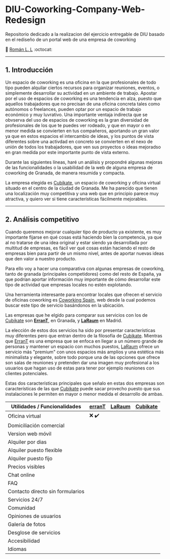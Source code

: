 # DIU-Coworking-Company-Web-Redesign
 Repositorio dedicado a la realizacion del ejercicio entregable de DIU basado en el rediseño de un portal web de una empresa de coworking

:boy:  [ Román L. L](http://github.com/romanlarrosa)    :octocat:

---
## 1. Introducción

Un espacio de coworking es una oficina en la que profesionales de todo tipo pueden alquilar ciertos recursos para organizar reuniones, eventos, o simplemente desarrollar su actividad en un ambiente de trabajo. Apostar por el uso de espacios de coworking es una tendencia en alza, puesto que aquellos trabajadores que no precisan de una oficina concreta tales como autónomos o freelances, pueden optar por un espacio de trabajo económico y muy luvrativo.
Una importante ventaja indirecta que se obvserva del uso de espacios de coworking es la gran diversidad de profesionales de los que te puedes ver rodeado, y que en mayor o en menor medida se convierten en tus compañeros, aportando un gran valor ya que en estos espacios el intercambio de ideas, y los puntos de vista diferentes sobre una activdad en concreto se convierten en el nexo de unión de todos los trabajadores, que ven sus proyectos o ideas mejoradso en gran medida por este importante punto de vista externo.

Durante las siguientes líneas, haré un análisis y propondré algunas mejoras de las funcionalidades o la usabilidad de la web de alguna empresa de coworking de Granada, de manera resumida y compacta.

La empresa elegida es [Cubikate](https://cubikate.es/), un espacio de coworking y oficina virtual situado en el centro de la ciudad de Granada. Me ha parecido que tienen una localización muy competitiva y una web que en principio parece muy atractiva, y quiero ver si tiene características fácilmente mejorables.



---
## 2. Análisis competitivo

Cuando queremos mejorar cualquier tipo de producto ya existente, es muy importante fijarse en qué cosas está haciendo bien la competencia, ya que al no tratarse de una idea original y estar siendo ya desarrollada por multitud de empresas, es fácil ver qué cosas están haciendo el resto de empresas bien para partir de un mismo nivel, antes de aportar nuevas ideas que den valor a nuestro producto.

Para ello voy a hacer una comparativa con algunas empresas de coworking, tanto de granada (principales competidores) como del resto de España, ya que podrían aportar información muy importante de cómo desarrollar este tipo de actividad que empresas locales no estén explotando.

Una herramienta interesante para encontrar locales que ofrecen el servicio de oficinas coworking es [Coworking Spain](https://coworkingspain.es/), web desde la cual podemos buscar este tipo de servicio basándonos en la ubicación.

Las empresas que he elgido para comparar sus servicios con los de [Cubikate](https://cubikate.es/) son **[ErranT](https://www.errant.es/es/)**, en Granada, y **[LaRaum](https://www.laraum.com/)** en Madrid.

La elección de estos dos servicios ha sido por presentar características muy diferentes pero que entran dentro de la filosofía de [Cubikate](https://cubikate.es/). Mientras que [ErranT](https://www.errant.es/es/) es una empresa que se enfoca en llegar a un número grande de personas y mantener un espacio con muchos puestos, [LaRaum](https://www.laraum.com/) ofrece un servicio más "premium" con unos espacios más amplios y una estética más minimalista y elegante, sobre todo porque una de las opciones que ofrece son salas de reuniones y pretenden dar una imagen muy profesional a los usuarios que hagan uso de estas para tener por ejemplo reuniones con clientes potenciales.

Estas dos características principales que señalo en estas dos empresas son características de las que [Cubikate](https://cubikate.es/) puede sacar provecho puesto que sus instalaciones le permiten en mayor o menor medida el desarrollo de ambas.

| Utilidades / Funcionalidades  | [erranT] | [LaRaum] | [Cubikate]
|--|--|--|--|
|Oficina virtual                | ❌	✔️
|Domiciliación comercial        |
|Version web móvil              |
|Alquiler por dias              |
|Alquiler puesto flexible       |
|Alquiler puesto fijo           |
|Precios visibles               |
|Chat online                    |
|FAQ                            |
|Contacto directo sin formularios|
|Servicios 24/7                 |
|Comunidad                      |
|Opiniones de usuarios          |
|Galería de fotos               |
|Desglose de servicios          |
|Accesibilidad                  |
|Idiomas                        |










[Cubikate]:(https://cubikate.es/)
[Coworking Spain]:(https://coworkingspain.es/)
[ErranT]:(https://www.errant.es/es/)
[LaRaum]:(https://www.laraum.com/)